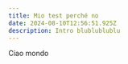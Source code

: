 ```yaml
---
title: Mio test perché no
date: 2024-08-10T12:56:51.925Z
description: Intro blublublublu
---
```

Ciao mondo